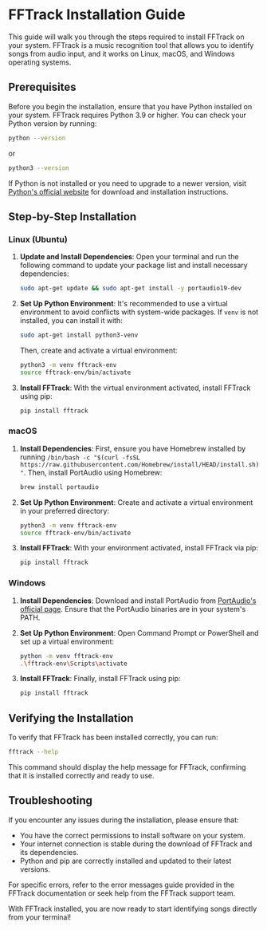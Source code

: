 # FFTrack Installation Guide

This guide will walk you through the steps required to install FFTrack on your system. FFTrack is a music recognition tool that allows you to identify songs from audio input, and it works on Linux, macOS, and Windows operating systems.

## Prerequisites
Before you begin the installation, ensure that you have Python installed on your system. FFTrack requires Python 3.9 or higher. You can check your Python version by running:
```bash
python --version
```
or
```bash
python3 --version
```
If Python is not installed or you need to upgrade to a newer version, visit [Python's official website](https://www.python.org/downloads/) for download and installation instructions.

## Step-by-Step Installation

### Linux (Ubuntu)
1. **Update and Install Dependencies**:
   Open your terminal and run the following command to update your package list and install necessary dependencies:
   ```bash
   sudo apt-get update && sudo apt-get install -y portaudio19-dev
   ```

2. **Set Up Python Environment**:
   It's recommended to use a virtual environment to avoid conflicts with system-wide packages. If `venv` is not installed, you can install it with:
   ```bash
   sudo apt-get install python3-venv
   ```
   Then, create and activate a virtual environment:
   ```bash
   python3 -m venv fftrack-env
   source fftrack-env/bin/activate
   ```

3. **Install FFTrack**:
   With the virtual environment activated, install FFTrack using pip:
   ```bash
   pip install fftrack
   ```

### macOS
1. **Install Dependencies**:
   First, ensure you have Homebrew installed by running `/bin/bash -c "$(curl -fsSL https://raw.githubusercontent.com/Homebrew/install/HEAD/install.sh)"`. Then, install PortAudio using Homebrew:
   ```bash
   brew install portaudio
   ```

2. **Set Up Python Environment**:
   Create and activate a virtual environment in your preferred directory:
   ```bash
   python3 -m venv fftrack-env
   source fftrack-env/bin/activate
   ```

3. **Install FFTrack**:
   With your environment activated, install FFTrack via pip:
   ```bash
   pip install fftrack
   ```

### Windows
1. **Install Dependencies**:
   Download and install PortAudio from [PortAudio's official page](http://www.portaudio.com/download.html). Ensure that the PortAudio binaries are in your system's PATH.

2. **Set Up Python Environment**:
   Open Command Prompt or PowerShell and set up a virtual environment:
   ```bash
   python -m venv fftrack-env
   .\fftrack-env\Scripts\activate
   ```

3. **Install FFTrack**:
   Finally, install FFTrack using pip:
   ```bash
   pip install fftrack
   ```

## Verifying the Installation
To verify that FFTrack has been installed correctly, you can run:
```bash
fftrack --help
```
This command should display the help message for FFTrack, confirming that it is installed correctly and ready to use.

## Troubleshooting
If you encounter any issues during the installation, please ensure that:
- You have the correct permissions to install software on your system.
- Your internet connection is stable during the download of FFTrack and its dependencies.
- Python and pip are correctly installed and updated to their latest versions.

For specific errors, refer to the error messages guide provided in the FFTrack documentation or seek help from the FFTrack support team.

With FFTrack installed, you are now ready to start identifying songs directly from your terminal!